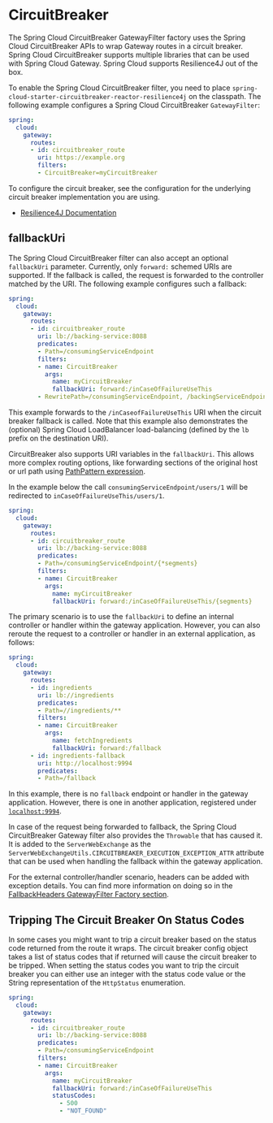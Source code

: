 # CircuitBreaker

The Spring Cloud CircuitBreaker GatewayFilter factory uses the Spring Cloud CircuitBreaker APIs to wrap Gateway routes in a circuit breaker. Spring Cloud CircuitBreaker supports multiple libraries that can be used with Spring Cloud Gateway. Spring Cloud supports Resilience4J out of the box.

To enable the Spring Cloud CircuitBreaker filter, you need to place `spring-cloud-starter-circuitbreaker-reactor-resilience4j` on the classpath. The following example configures a Spring Cloud CircuitBreaker `GatewayFilter`:

```yaml
spring:
  cloud:
    gateway:
      routes:
      - id: circuitbreaker_route
        uri: https://example.org
        filters:
        - CircuitBreaker=myCircuitBreaker
```

To configure the circuit breaker, see the configuration for the underlying circuit breaker implementation you are using.

* [Resilience4J Documentation](https://cloud.spring.io/spring-cloud-circuitbreaker/reference/html/spring-cloud-circuitbreaker.html)

## fallbackUri

The Spring Cloud CircuitBreaker filter can also accept an optional `fallbackUri` parameter. Currently, only `forward:` schemed URIs are supported. If the fallback is called, the request is forwarded to the controller matched by the URI. The following example configures such a fallback:

```yaml
spring:
  cloud:
    gateway:
      routes:
      - id: circuitbreaker_route
        uri: lb://backing-service:8088
        predicates:
        - Path=/consumingServiceEndpoint
        filters:
        - name: CircuitBreaker
          args:
            name: myCircuitBreaker
            fallbackUri: forward:/inCaseOfFailureUseThis
        - RewritePath=/consumingServiceEndpoint, /backingServiceEndpoint
```

This example forwards to the `/inCaseofFailureUseThis` URI when the circuit breaker fallback is called. Note that this example also demonstrates the (optional) Spring Cloud LoadBalancer load-balancing (defined by the `lb` prefix on the destination URI).

CircuitBreaker also supports URI variables in the `fallbackUri`. This allows more complex routing options, like forwarding sections of the original host or url path using [PathPattern expression](https://docs.spring.io/spring-framework/docs/current/javadoc-api/org/springframework/web/util/pattern/PathPattern.html).

In the example below the call `consumingServiceEndpoint/users/1` will be redirected to `inCaseOfFailureUseThis/users/1`.

```yaml
spring:
  cloud:
    gateway:
      routes:
      - id: circuitbreaker_route
        uri: lb://backing-service:8088
        predicates:
        - Path=/consumingServiceEndpoint/{*segments}
        filters:
        - name: CircuitBreaker
          args:
            name: myCircuitBreaker
            fallbackUri: forward:/inCaseOfFailureUseThis/{segments}
```

The primary scenario is to use the `fallbackUri` to define an internal controller or handler within the gateway application. However, you can also reroute the request to a controller or handler in an external application, as follows:

```yaml
spring:
  cloud:
    gateway:
      routes:
      - id: ingredients
        uri: lb://ingredients
        predicates:
        - Path=//ingredients/**
        filters:
        - name: CircuitBreaker
          args:
            name: fetchIngredients
            fallbackUri: forward:/fallback
      - id: ingredients-fallback
        uri: http://localhost:9994
        predicates:
        - Path=/fallback
```

In this example, there is no `fallback` endpoint or handler in the gateway application. However, there is one in another application, registered under [`localhost:9994`](http://localhost:9994).

In case of the request being forwarded to fallback, the Spring Cloud CircuitBreaker Gateway filter also provides the `Throwable` that has caused it. It is added to the `ServerWebExchange` as the `ServerWebExchangeUtils.CIRCUITBREAKER_EXECUTION_EXCEPTION_ATTR` attribute that can be used when handling the fallback within the gateway application.

For the external controller/handler scenario, headers can be added with exception details. You can find more information on doing so in the [FallbackHeaders GatewayFilter Factory section](https://docs.spring.io/spring-cloud-gateway/docs/4.0.6/reference/html/#fallback-headers).

## **Tripping The Circuit Breaker On Status Codes**

In some cases you might want to trip a circuit breaker based on the status code returned from the route it wraps. The circuit breaker config object takes a list of status codes that if returned will cause the circuit breaker to be tripped. When setting the status codes you want to trip the circuit breaker you can either use an integer with the status code value or the String representation of the `HttpStatus` enumeration.

```yaml
spring:
  cloud:
    gateway:
      routes:
      - id: circuitbreaker_route
        uri: lb://backing-service:8088
        predicates:
        - Path=/consumingServiceEndpoint
        filters:
        - name: CircuitBreaker
          args:
            name: myCircuitBreaker
            fallbackUri: forward:/inCaseOfFailureUseThis
            statusCodes:
              - 500
              - "NOT_FOUND"
```
